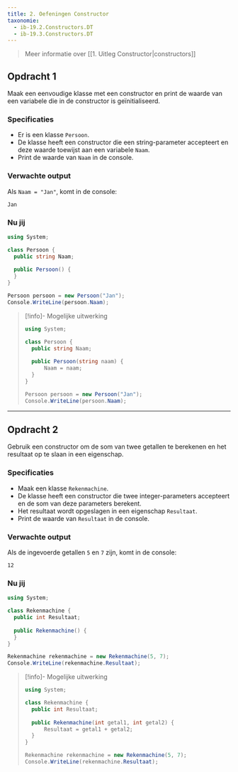 ```yaml
---
title: 2. Oefeningen Constructor
taxonomie:
  - ib-19.2.Constructors.DT
  - ib-19.3.Constructors.DT
---
```


> Meer informatie over [[1. Uitleg Constructor|constructors]]

## Opdracht 1
Maak een eenvoudige klasse met een constructor en print de waarde van een variabele die in de constructor is geïnitialiseerd.

### Specificaties
- Er is een klasse `Persoon`.
- De klasse heeft een constructor die een string-parameter accepteert en deze waarde toewijst aan een variabele `Naam`.
- Print de waarde van `Naam` in de console.

### Verwachte output
Als `Naam = "Jan"`, komt in de console:
```
Jan
```

### Nu jij
``` csharp runner
using System;

class Persoon {
  public string Naam;
  
  public Persoon() {    
  }
}

Persoon persoon = new Persoon("Jan");
Console.WriteLine(persoon.Naam);
``` 

> [!info]- Mogelijke uitwerking
> ``` csharp
> using System;
> 
> class Persoon {
>   public string Naam;
>   
>   public Persoon(string naam) {
>       Naam = naam;
>   }
> }
> 
> Persoon persoon = new Persoon("Jan");
> Console.WriteLine(persoon.Naam);
> ```

---

## Opdracht 2
Gebruik een constructor om de som van twee getallen te berekenen en het resultaat op te slaan in een eigenschap.

### Specificaties
- Maak een klasse `Rekenmachine`.
- De klasse heeft een constructor die twee integer-parameters accepteert en de som van deze parameters berekent.
- Het resultaat wordt opgeslagen in een eigenschap `Resultaat`.
- Print de waarde van `Resultaat` in de console.

### Verwachte output
Als de ingevoerde getallen `5` en `7` zijn, komt in de console:
```
12
```

### Nu jij
``` csharp runner
using System;

class Rekenmachine {
  public int Resultaat;
  
  public Rekenmachine() {
  }
}

Rekenmachine rekenmachine = new Rekenmachine(5, 7);
Console.WriteLine(rekenmachine.Resultaat);
``` 

> [!info]- Mogelijke uitwerking
> ``` csharp
> using System;
> 
> class Rekenmachine {
>   public int Resultaat;
>   
>   public Rekenmachine(int getal1, int getal2) {
>       Resultaat = getal1 + getal2;
>   }
> }
> 
> Rekenmachine rekenmachine = new Rekenmachine(5, 7);
> Console.WriteLine(rekenmachine.Resultaat);
> ```
